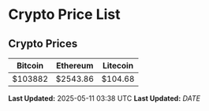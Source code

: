 # Crypto Price List

## Crypto Prices
| Bitcoin | Ethereum | Litecoin |
| ------- | -------- | -------- |
| $103882 | $2543.86 | $104.68 |
**Last Updated:** 2025-05-11 03:38 UTC
**Last Updated:** $DATE$

